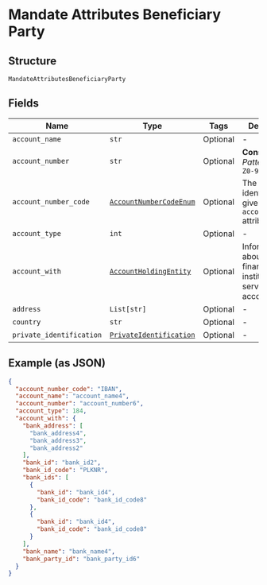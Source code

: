 
# Mandate Attributes Beneficiary Party

## Structure

`MandateAttributesBeneficiaryParty`

## Fields

| Name | Type | Tags | Description |
|  --- | --- | --- | --- |
| `account_name` | `str` | Optional | - |
| `account_number` | `str` | Optional | **Constraints**: *Pattern*: `^[A-Z0-9]{6,34}$` |
| `account_number_code` | [`AccountNumberCodeEnum`](../../doc/models/account-number-code-enum.md) | Optional | The type of identification given at `account_number` attribute |
| `account_type` | `int` | Optional | - |
| `account_with` | [`AccountHoldingEntity`](../../doc/models/account-holding-entity.md) | Optional | Information about the financial institution servicing the account. |
| `address` | `List[str]` | Optional | - |
| `country` | `str` | Optional | - |
| `private_identification` | [`PrivateIdentification`](../../doc/models/private-identification.md) | Optional | - |

## Example (as JSON)

```json
{
  "account_number_code": "IBAN",
  "account_name": "account_name4",
  "account_number": "account_number6",
  "account_type": 184,
  "account_with": {
    "bank_address": [
      "bank_address4",
      "bank_address3",
      "bank_address2"
    ],
    "bank_id": "bank_id2",
    "bank_id_code": "PLKNR",
    "bank_ids": [
      {
        "bank_id": "bank_id4",
        "bank_id_code": "bank_id_code8"
      },
      {
        "bank_id": "bank_id4",
        "bank_id_code": "bank_id_code8"
      }
    ],
    "bank_name": "bank_name4",
    "bank_party_id": "bank_party_id6"
  }
}
```

